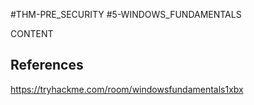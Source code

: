 #THM-PRE_SECURITY #5-WINDOWS_FUNDAMENTALS

CONTENT
## References

https://tryhackme.com/room/windowsfundamentals1xbx